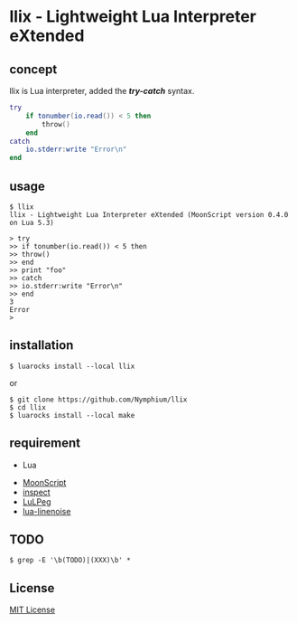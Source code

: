 # llix - Lightweight Lua Interpreter eXtended
## concept
llix is Lua interpreter, added the ***try-catch*** syntax.
```Lua
try
	if tonumber(io.read()) < 5 then
		throw()
	end
catch
	io.stderr:write "Error\n"
end
```
## usage
```
$ llix
llix - Lightweight Lua Interpreter eXtended (MoonScript version 0.4.0 on Lua 5.3)

> try
>> if tonumber(io.read()) < 5 then
>> throw()
>> end
>> print "foo"
>> catch
>> io.stderr:write "Error\n"
>> end
3
Error
>
```
## installation
`$ luarocks install --local llix`

or

```
$ git clone https://github.com/Nymphium/llix
$ cd llix
$ luarocks install --local make
```

## requirement
- Lua
 + [MoonScript](http://moonscript.org)
 + [inspect](https://github.com/kikito/inspect.lua)
 + [LuLPeg](https://github.com/pygy/LuLPeg)
 + [lua-linenoise](https://github.com/hoelzro/lua-linenoise)
## TODO
```
$ grep -E '\b(TODO)|(XXX)\b' *
```
## License
[MIT License](http://opensource.org/licenses/mit-license.php)
